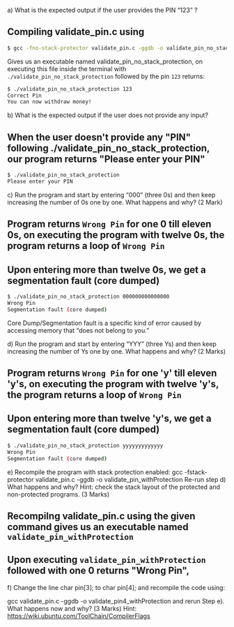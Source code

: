 a) What is the expected output if the user provides the PIN “123” ?

## Compiling validate_pin.c using

```bash
$ gcc -fno-stack-protector validate_pin.c -ggdb -o validate_pin_no_stack_protection
```

Gives us an executable named validate_pin_no_stack_protection, on executing this file inside the terminal with
`./validate_pin_no_stack_protection` followed by the pin `123` returns:

```bash
$ ./validate_pin_no_stack_protection 123
Correct Pin
You can now withdraw money!
```

b) What is the expected output if the user does not provide any input?

## When the user doesn't provide any "PIN" following ./validate_pin_no_stack_protection, our program returns "Please enter your PIN"

```bash
$ ./validate_pin_no_stack_protection
Please enter your PIN
```

c) Run the program and start by entering “000” (three 0s) and then keep increasing the number of 0s one by one. What happens and why? (2 Mark)

## Program returns `Wrong Pin` for one 0 till eleven 0s, on executing the program with twelve 0s, the program returns a loop of `Wrong Pin`

## Upon entering more than twelve 0s, we get a segmentation fault (core dumped)

```bash
$ ./validate_pin_no_stack_protection 000000000000000
Wrong Pin
Segmentation fault (core dumped)
```

Core Dump/Segmentation fault is a specific kind of error caused by accessing memory that “does not belong to you.”

d) Run the program and start by entering “YYY” (three Ys) and then keep increasing the number of Ys one by one. What happens and why? (2 Marks)

## Program returns `Wrong Pin` for one 'y' till eleven 'y's, on executing the program with twelve 'y's, the program returns a loop of `Wrong Pin`

## Upon entering more than twelve 'y's, we get a segmentation fault (core dumped)

```bash
$ ./validate_pin_no_stack_protection yyyyyyyyyyyyy
Wrong Pin
Segmentation fault (core dumped)
```

e) Recompile the program with stack protection enabled:
gcc -fstack-protector validate_pin.c -ggdb -o
validate_pin_withProtection
Re-run step d) What happens and why?
Hint: check the stack layout of the protected and non-protected
programs. (3 Marks)

## Recompilng validate_pin.c using the given command gives us an executable named `validate_pin_withProtection`

## Upon executing `validate_pin_withProtection` followed with one 0 returns "Wrong Pin",

f) Change the line char pin[3]; to char pin[4]; and recompile the code using:

gcc validate_pin.c -ggdb -o validate_pin4_withProtection
and rerun Step e). What happens now and why? (3 Marks)
Hint: https://wiki.ubuntu.com/ToolChain/CompilerFlags
